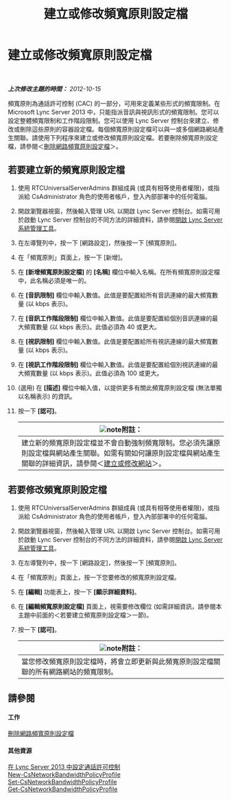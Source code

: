 ﻿---
title: 建立或修改頻寬原則設定檔
TOCTitle: 建立或修改頻寬原則設定檔
ms:assetid: 08a2e18f-9b0d-4a2f-aa14-13bbf79ec745
ms:mtpsurl: https://technet.microsoft.com/zh-tw/library/Gg520945(v=OCS.15)
ms:contentKeyID: 49290014
ms.date: 08/10/2015
mtps_version: v=OCS.15
ms.translationtype: HT
---

# 建立或修改頻寬原則設定檔

 

_**上次修改主題的時間：** 2012-10-15_

頻寬原則為通話許可控制 (CAC) 的一部分，可用來定義某些形式的頻寬限制。在 Microsoft Lync Server 2013 中，只能指派音訊與視訊形式的頻寬限制。您可以設定整體頻寬限制和工作階段限制。您可以使用 Lync Server 控制台來建立、修改或刪除這些原則的容器設定檔。每個頻寬原則設定檔可以與一或多個網路網站產生關聯。請使用下列程序來建立或修改頻寬原則設定檔。若要刪除頻寬原則設定檔，請參閱＜[刪除網路頻寬原則設定檔](lync-server-2013-deleting-network-bandwidth-policy-profiles.md)＞。

## 若要建立新的頻寬原則設定檔

1.  使用 RTCUniversalServerAdmins 群組成員 (或具有相等使用者權限)，或指派給 CsAdministrator 角色的使用者帳戶，登入內部部署中的任何電腦。

2.  開啟瀏覽器視窗，然後輸入管理 URL 以開啟 Lync Server 控制台。如需可用於啟動 Lync Server 控制台的不同方法的詳細資料，請參閱[開啟 Lync Server 系統管理工具](lync-server-2013-open-lync-server-administrative-tools.md)。

3.  在左導覽列中，按一下 \[網路設定\]，然後按一下 \[頻寬原則\]。

4.  在「頻寬原則」頁面上，按一下 \[新增\]。

5.  在 **\[新增頻寬原則設定檔\]** 的 **\[名稱\]** 欄位中輸入名稱。在所有頻寬原則設定檔中，此名稱必須是唯一的。

6.  在 **\[音訊限制\]** 欄位中輸入數值。此值是要配置給所有音訊連線的最大頻寬數量 (以 kbps 表示)。

7.  在 **\[音訊工作階段限制\]** 欄位中輸入數值。此值是要配置給個別音訊連線的最大頻寬數量 (以 kbps 表示)。此值必須為 40 或更大。

8.  在 **\[視訊限制\]** 欄位中輸入數值。此值是要配置給所有視訊連線的最大頻寬數量 (以 kbps 表示)。

9.  在 **\[視訊工作階段限制\]** 欄位中輸入數值。此值是要配置給個別視訊連線的最大頻寬數量 (以 kbps 表示)。此值必須為 100 或更大。

10. (選用) 在 **\[描述\]** 欄位中輸入值，以提供更多有關此頻寬原則設定檔 (無法單獨以名稱表示) 的資訊。

11. 按一下 **\[認可\]**。
    
    <table>
    <thead>
    <tr class="header">
    <th><img src="images/Gg398811.note(OCS.15).gif" title="note" alt="note" />附註：</th>
    </tr>
    </thead>
    <tbody>
    <tr class="odd">
    <td>建立新的頻寬原則設定檔並不會自動強制頻寬限制。您必須先讓原則設定檔與網站產生關聯。如需有關如何讓原則設定檔與網站產生關聯的詳細資訊，請參閱＜<a href="lync-server-2013-creating-or-modifying-network-sites.md">建立或修改網站</a>＞。</td>
    </tr>
    </tbody>
    </table>


## 若要修改頻寬原則設定檔

1.  使用 RTCUniversalServerAdmins 群組成員 (或具有相等使用者權限)，或指派給 CsAdministrator 角色的使用者帳戶，登入內部部署中的任何電腦。

2.  開啟瀏覽器視窗，然後輸入管理 URL 以開啟 Lync Server 控制台。如需可用於啟動 Lync Server 控制台的不同方法的詳細資料，請參閱[開啟 Lync Server 系統管理工具](lync-server-2013-open-lync-server-administrative-tools.md)。

3.  在左導覽列中，按一下 \[網路設定\]，然後按一下 \[頻寬原則\]。

4.  在「頻寬原則」頁面上，按一下您要修改的頻寬原則設定檔。

5.  在 **\[編輯\]** 功能表上，按一下 **\[顯示詳細資料\]**。

6.  在 **\[編輯頻寬原則設定檔\]** 頁面上，視需要修改欄位 (如需詳細資訊，請參閱本主題中前面的＜若要建立頻寬原則設定檔＞一節)。

7.  按一下 **\[認可\]**。
    
    <table>
    <thead>
    <tr class="header">
    <th><img src="images/Gg398811.note(OCS.15).gif" title="note" alt="note" />附註：</th>
    </tr>
    </thead>
    <tbody>
    <tr class="odd">
    <td>當您修改頻寬原則設定檔時，將會立即更新與此頻寬原則設定檔關聯的所有網路網站的頻寬限制。</td>
    </tr>
    </tbody>
    </table>


## 請參閱

#### 工作

[刪除網路頻寬原則設定檔](lync-server-2013-deleting-network-bandwidth-policy-profiles.md)  

#### 其他資源

[在 Lync Server 2013 中設定通話許可控制](lync-server-2013-configure-call-admission-control.md)  
[New-CsNetworkBandwidthPolicyProfile](https://docs.microsoft.com/en-us/powershell/module/skype/New-CsNetworkBandwidthPolicyProfile)  
[Set-CsNetworkBandwidthPolicyProfile](https://docs.microsoft.com/en-us/powershell/module/skype/Set-CsNetworkBandwidthPolicyProfile)  
[Get-CsNetworkBandwidthPolicyProfile](https://docs.microsoft.com/en-us/powershell/module/skype/Get-CsNetworkBandwidthPolicyProfile)

